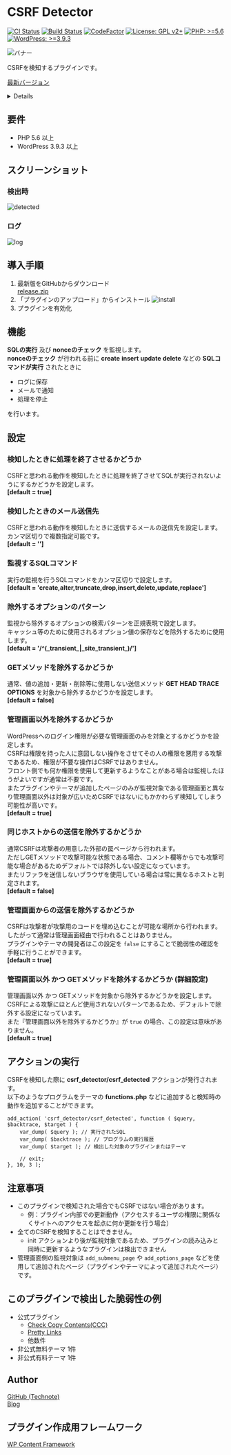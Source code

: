 # CSRF Detector

[![CI Status](https://github.com/technote-space/csrf-detector/workflows/CI/badge.svg)](https://github.com/technote-space/csrf-detector/actions)
[![Build Status](https://travis-ci.com/technote-space/csrf-detector.svg?branch=master)](https://travis-ci.com/technote-space/csrf-detector)
[![CodeFactor](https://www.codefactor.io/repository/github/technote-space/csrf-detector/badge)](https://www.codefactor.io/repository/github/technote-space/csrf-detector)
[![License: GPL v2+](https://img.shields.io/badge/License-GPL%20v2%2B-blue.svg)](http://www.gnu.org/licenses/gpl-2.0.html)
[![PHP: >=5.6](https://img.shields.io/badge/PHP-%3E%3D5.6-orange.svg)](http://php.net/)
[![WordPress: >=3.9.3](https://img.shields.io/badge/WordPress-%3E%3D3.9.3-brightgreen.svg)](https://wordpress.org/)

![バナー](https://raw.githubusercontent.com/technote-space/csrf-detector/images/assets/banner-772x250.png)

CSRFを検知するプラグインです。

[最新バージョン](https://github.com/technote-space/csrf-detector/releases/latest/download/release.zip)

<!-- START doctoc generated TOC please keep comment here to allow auto update -->
<!-- DON'T EDIT THIS SECTION, INSTEAD RE-RUN doctoc TO UPDATE -->
<details>
<summary>Details</summary>

- [要件](#%E8%A6%81%E4%BB%B6)
- [スクリーンショット](#%E3%82%B9%E3%82%AF%E3%83%AA%E3%83%BC%E3%83%B3%E3%82%B7%E3%83%A7%E3%83%83%E3%83%88)
  - [検出時](#%E6%A4%9C%E5%87%BA%E6%99%82)
  - [ログ](#%E3%83%AD%E3%82%B0)
- [導入手順](#%E5%B0%8E%E5%85%A5%E6%89%8B%E9%A0%86)
- [機能](#%E6%A9%9F%E8%83%BD)
- [設定](#%E8%A8%AD%E5%AE%9A)
  - [検知したときに処理を終了させるかどうか](#%E6%A4%9C%E7%9F%A5%E3%81%97%E3%81%9F%E3%81%A8%E3%81%8D%E3%81%AB%E5%87%A6%E7%90%86%E3%82%92%E7%B5%82%E4%BA%86%E3%81%95%E3%81%9B%E3%82%8B%E3%81%8B%E3%81%A9%E3%81%86%E3%81%8B)
  - [検知したときのメール送信先](#%E6%A4%9C%E7%9F%A5%E3%81%97%E3%81%9F%E3%81%A8%E3%81%8D%E3%81%AE%E3%83%A1%E3%83%BC%E3%83%AB%E9%80%81%E4%BF%A1%E5%85%88)
  - [監視するSQLコマンド](#%E7%9B%A3%E8%A6%96%E3%81%99%E3%82%8Bsql%E3%82%B3%E3%83%9E%E3%83%B3%E3%83%89)
  - [除外するオプションのパターン](#%E9%99%A4%E5%A4%96%E3%81%99%E3%82%8B%E3%82%AA%E3%83%97%E3%82%B7%E3%83%A7%E3%83%B3%E3%81%AE%E3%83%91%E3%82%BF%E3%83%BC%E3%83%B3)
  - [GETメソッドを除外するかどうか](#get%E3%83%A1%E3%82%BD%E3%83%83%E3%83%89%E3%82%92%E9%99%A4%E5%A4%96%E3%81%99%E3%82%8B%E3%81%8B%E3%81%A9%E3%81%86%E3%81%8B)
  - [管理画面以外を除外するかどうか](#%E7%AE%A1%E7%90%86%E7%94%BB%E9%9D%A2%E4%BB%A5%E5%A4%96%E3%82%92%E9%99%A4%E5%A4%96%E3%81%99%E3%82%8B%E3%81%8B%E3%81%A9%E3%81%86%E3%81%8B)
  - [同じホストからの送信を除外するかどうか](#%E5%90%8C%E3%81%98%E3%83%9B%E3%82%B9%E3%83%88%E3%81%8B%E3%82%89%E3%81%AE%E9%80%81%E4%BF%A1%E3%82%92%E9%99%A4%E5%A4%96%E3%81%99%E3%82%8B%E3%81%8B%E3%81%A9%E3%81%86%E3%81%8B)
  - [管理画面からの送信を除外するかどうか](#%E7%AE%A1%E7%90%86%E7%94%BB%E9%9D%A2%E3%81%8B%E3%82%89%E3%81%AE%E9%80%81%E4%BF%A1%E3%82%92%E9%99%A4%E5%A4%96%E3%81%99%E3%82%8B%E3%81%8B%E3%81%A9%E3%81%86%E3%81%8B)
  - [管理画面以外 かつ GETメソッドを除外するかどうか (詳細設定)](#%E7%AE%A1%E7%90%86%E7%94%BB%E9%9D%A2%E4%BB%A5%E5%A4%96-%E3%81%8B%E3%81%A4-get%E3%83%A1%E3%82%BD%E3%83%83%E3%83%89%E3%82%92%E9%99%A4%E5%A4%96%E3%81%99%E3%82%8B%E3%81%8B%E3%81%A9%E3%81%86%E3%81%8B-%E8%A9%B3%E7%B4%B0%E8%A8%AD%E5%AE%9A)
- [アクションの実行](#%E3%82%A2%E3%82%AF%E3%82%B7%E3%83%A7%E3%83%B3%E3%81%AE%E5%AE%9F%E8%A1%8C)
- [注意事項](#%E6%B3%A8%E6%84%8F%E4%BA%8B%E9%A0%85)
- [このプラグインで検出した脆弱性の例](#%E3%81%93%E3%81%AE%E3%83%97%E3%83%A9%E3%82%B0%E3%82%A4%E3%83%B3%E3%81%A7%E6%A4%9C%E5%87%BA%E3%81%97%E3%81%9F%E8%84%86%E5%BC%B1%E6%80%A7%E3%81%AE%E4%BE%8B)
- [Author](#author)
- [プラグイン作成用フレームワーク](#%E3%83%97%E3%83%A9%E3%82%B0%E3%82%A4%E3%83%B3%E4%BD%9C%E6%88%90%E7%94%A8%E3%83%95%E3%83%AC%E3%83%BC%E3%83%A0%E3%83%AF%E3%83%BC%E3%82%AF)

</details>
<!-- END doctoc generated TOC please keep comment here to allow auto update -->

## 要件
- PHP 5.6 以上
- WordPress 3.9.3 以上

## スクリーンショット
### 検出時
![detected](https://raw.githubusercontent.com/technote-space/csrf-detector/images/assets/screenshot-1.png)
### ログ
![log](https://raw.githubusercontent.com/technote-space/csrf-detector/images/assets/screenshot-2.png)

## 導入手順
1. 最新版をGitHubからダウンロード  
[release.zip](https://github.com/technote-space/csrf-detector/releases/latest/download/release.zip)
2. 「プラグインのアップロード」からインストール
![install](https://raw.githubusercontent.com/technote-space/screenshots/master/misc/install-wp-plugin.png)
3. プラグインを有効化 

## 機能
**SQLの実行** 及び **nonceのチェック** を監視します。  
**nonceのチェック** が行われる前に **create** **insert** **update** **delete** などの **SQLコマンドが実行** されたときに
- ログに保存  
- メールで通知  
- 処理を停止  

を行います。

## 設定
### 検知したときに処理を終了させるかどうか
CSRFと思われる動作を検知したときに処理を終了させてSQLが実行されないようにするかどうかを設定します。  
**\[default = true]**

### 検知したときのメール送信先
CSRFと思われる動作を検知したときに送信するメールの送信先を設定します。  
カンマ区切りで複数指定可能です。  
**\[default = '']**

### 監視するSQLコマンド
実行の監視を行うSQLコマンドをカンマ区切りで設定します。  
**\[default = 'create,alter,truncate,drop,insert,delete,update,replace']**

### 除外するオプションのパターン
監視から除外するオプションの検索パターンを正規表現で設定します。  
キャッシュ等のために使用されるオプション値の保存などを除外するために使用します。  
**\[default = '/^(\_transient\_|\_site_transient\_)/']**

### GETメソッドを除外するかどうか
通常、値の追加・更新・削除等に使用しない送信メソッド **GET** **HEAD** **TRACE** **OPTIONS** を対象から除外するかどうかを設定します。  
**\[default = false]**

### 管理画面以外を除外するかどうか
WordPressへのログイン権限が必要な管理画面のみを対象とするかどうかを設定します。  
CSRFは権限を持った人に意図しない操作をさせてその人の権限を悪用する攻撃であるため、権限が不要な操作はCSRFではありません。  
フロント側でも何か権限を使用して更新するようなことがある場合は監視したほうがよいですが通常は不要です。  
またプラグインやテーマが追加したページのみが監視対象である管理画面と異なり管理画面以外は対象が広いためCSRFではないにもかかわらず検知してしまう可能性が高いです。  
**\[default = true]**

### 同じホストからの送信を除外するかどうか
通常CSRFは攻撃者の用意した外部の罠ページから行われます。  
ただしGETメソッドで攻撃可能な状態である場合、コメント欄等からでも攻撃可能な場合があるためデフォルトでは除外しない設定になっています。  
またリファラを送信しないブラウザを使用している場合は常に異なるホストと判定されます。  
**\[default = false]**

### 管理画面からの送信を除外するかどうか
CSRFは攻撃者が攻撃用のコードを埋め込むことが可能な場所から行われます。  
したがって通常は管理画面経由で行われることはありません。  
プラグインやテーマの開発者はこの設定を `false` にすることで脆弱性の確認を手軽に行うことができます。  
**\[default = true]**

### 管理画面以外 かつ GETメソッドを除外するかどうか (詳細設定)
管理画面以外 かつ GETメソッドを対象から除外するかどうかを設定します。  
CSRFによる攻撃にほとんど使用されないパターンであるため、デフォルトで除外する設定になっています。  
また『管理画面以外を除外するかどうか』が `true` の場合、この設定は意味がありません。  
**\[default = true]**

## アクションの実行
CSRFを検知した際に **csrf_detector/csrf_detected** アクションが発行されます。  
以下のようなプログラムをテーマの **functions.php** などに追加すると検知時の動作を追加することができます。  
```
add_action( 'csrf_detector/csrf_detected', function ( $query, $backtrace, $target ) {
	var_dump( $query ); // 実行されたSQL
	var_dump( $backtrace ); // プログラムの実行履歴
	var_dump( $target ); // 検出した対象のプラグインまたはテーマ
	
	// exit;
}, 10, 3 );
```

## 注意事項
* このプラグインで検知された場合でもCSRFではない場合があります。  
  * 例：プラグイン内部での更新動作（アクセスするユーザの権限に関係なくサイトへのアクセスを起点に何か更新を行う場合）
* 全てのCSRFを検知することはできません。
  * init アクションより後が監視対象であるため、プラグインの読み込みと同時に更新するようなプラグインは検出できません
* 管理画面側の監視対象は `add_submenu_page` や `add_options_page` などを使用して追加されたページ（プラグインやテーマによって追加されたページ）です。

## このプラグインで検出した脆弱性の例
- 公式プラグイン
  - [Check Copy Contents(CCC)](https://wordpress.org/plugins/check-copy-contentsccc/)
  - [Pretty Links](https://wordpress.org/plugins/pretty-link/)
  - 他数件
- 非公式無料テーマ 1件
- 非公式有料テーマ 1件

## Author
[GitHub (Technote)](https://github.com/technote-space)  
[Blog](https://technote.space)

## プラグイン作成用フレームワーク
[WP Content Framework](https://github.com/wp-content-framework/core)
